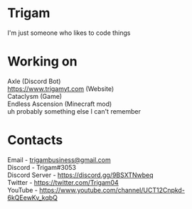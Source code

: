 # Trigam
I'm just someone who likes to code things

# Working on
Axle (Discord Bot)  
https://www.trigamyt.com (Website)  
Cataclysm (Game)  
Endless Ascension (Minecraft mod)  
uh probably something else I can't remember

# Contacts
Email - trigambusiness@gmail.com  
Discord - Trigam#3053  
Discord Server - https://discord.gg/9BSXTNwbeq  
Twitter - https://twitter.com/Trigam04  
YouTube - https://www.youtube.com/channel/UCT12Cnpkd-6kQEewKv_kqbQ  
